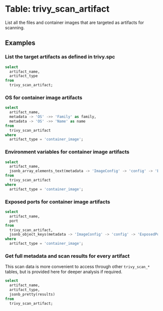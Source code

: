 # Table: trivy_scan_artifact

List all the files and container images that are targeted as artifacts for scanning.

## Examples

### List the target artifacts as defined in trivy.spc

```sql
select
  artifact_name,
  artifact_type
from
  trivy_scan_artifact;
```

### OS for container image artifacts

```sql
select
  artifact_name,
  metadata -> 'OS' ->> 'Family' as family,
  metadata -> 'OS' ->> 'Name' as name
from
  trivy_scan_artifact
where
  artifact_type = 'container_image';
```

### Environment variables for container image artifacts

```sql
select
  artifact_name,
  jsonb_array_elements_text(metadata -> 'ImageConfig' -> 'config' -> 'Env') as env_var
from
  trivy_scan_artifact
where
  artifact_type = 'container_image';
```

### Exposed ports for container image artifacts

```sql
select
  artifact_name,
  port
from
  trivy_scan_artifact,
  jsonb_object_keys(metadata -> 'ImageConfig' -> 'config' -> 'ExposedPorts') as port
where
  artifact_type = 'container_image';
```

### Get full metadata and scan results for every artifact

This scan data is more convenient to access through other `trivy_scan_*`
tables, but is provided here for deeper analysis if required.

```sql
select
  artifact_name,
  artifact_type,
  jsonb_pretty(results)
from
  trivy_scan_artifact;
```
